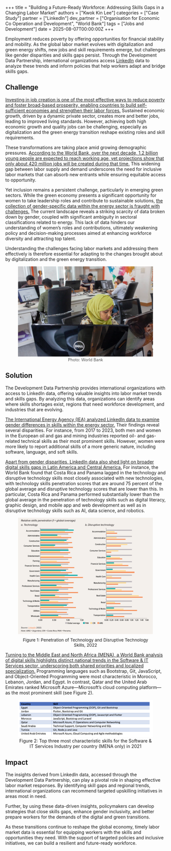 +++
title = "Building a Future-Ready Workforce: Addressing Skills Gaps in a Changing Labor Market"
authors = ["Kwok Kin Lee"]
categories = ["Case Study"]
partner = ["LinkedIn"]
dev_partner = ["Organisation for Economic Co Operation and Development", "World Bank"]
tags = ["Jobs and Development"]
date = 2025-08-07T00:00:00Z
+++

Employment reduces poverty by offering opportunities for financial stability and mobility. As the global labor market evolves with digitalization and green energy shifts, new jobs and skill requirements emerge, but challenges like gender disparities and skills gaps persist. Through the Development Data Partnership, international organizations access [LinkedIn](https://economicgraph.linkedin.com/)  data to analyze these trends and inform policies that help workers adapt and bridge skills gaps.

## Challenge

[Investing in job creation is one of the most effective ways to reduce poverty and foster broad-based prosperity, enabling countries to build self-sufficient economies and strengthen their labor forces.](https://www.worldbank.org/en/news/immersive-story/2025/04/17/jobs-the-surest-way-to-fight-poverty) Sustained economic growth, driven by a dynamic private sector, creates more and better jobs, leading to improved living standards. However, achieving both high economic growth and quality jobs can be challenging, especially as digitalization and the green energy transition reshape existing roles and skill requirements.

These transformations are taking place amid growing demographic pressures. [According to the World Bank, over the next decade, 1.2 billion young people are expected to reach working age, yet projections show that only about 420 million jobs will be created during that time.](https://www.worldbank.org/en/news/immersive-story/2025/04/17/jobs-the-surest-way-to-fight-poverty) This widening gap between labor supply and demand underscores the need for inclusive labor markets that can absorb new entrants while ensuring equitable access to opportunity.

Yet inclusion remains a persistent challenge, particularly in emerging green sectors. While the green economy presents a significant opportunity for women to take leadership roles and contribute to sustainable solutions, [the collection of gender-specific data within the energy sector is fraught with challenges.](https://www.iea.org/data-and-statistics/data-tools/gender-and-energy-data-explorer?Topic=Skills&Indicator=Most+prominent+skills+by+region+and+category#metadata) The current landscape reveals a striking scarcity of data broken down by gender, coupled with significant ambiguity in sectoral classifications related to energy. This lack of data hinders our understanding of women’s roles and contributions, ultimately weakening policy and decision-making processes aimed at enhancing workforce diversity and attracting top talent.

Understanding the challenges facing labor markets and addressing them effectively is therefore essential for adapting to the changes brought about by digitalization and the green energy transition.

<figure style="text-align: center;">
  <img src="building-a-future-ready-workforce-addressing-skills-gaps-in-a-changing-labor-market_thumnail.png" alt="Building a future-ready workforce" style="max-width: 100%;">
  <figcaption style="font-size: 0.9em; color: #555;">Photo: World Bank</figcaption>
</figure>

## Solution

The Development Data Partnership provides international organizations with access to LinkedIn data, offering valuable insights into labor market trends and skills gaps. By analyzing this data, organizations can identify areas where skills shortages exist, regions that need workforce development, and industries that are evolving.

[The International Energy Agency (IEA) analyzed LinkedIn data to examine gender differences in skills within the energy sector.](https://datapartnership.org/updates/examining-gender-disparities-in-skills-within-the-energy-sector-insights-from-linkedin-data/) Their findings reveal several disparities. For instance, from 2017 to 2023, both men and women in the European oil and gas and mining industries reported oil- and gas-related technical skills as their most prominent skills. However, women were more likely to report additional skills of a more generic nature, including software, language, and soft skills.

[Apart from gender disparities, LinkedIn data also shed light on broader digital skills gaps in Latin America and Central America.](https://datapartnership.org/updates/prevalence-of-technology-skills-in-cadr/) For instance, the World Bank found that Costa Rica and Panama lagged in the technology and disruptive technology skills most closely associated with new technologies, with technology skills penetration scores that are around 75 percent of the global average and disruptive technology scores that are lower than this. In particular, Costa Rica and Panama performed substantially lower than the global average in the penetration of technology skills such as digital literacy, graphic design, and mobile app and web development as well as in disruptive technology skills such as AI, data science, and robotics.

<figure style="text-align: center;">
  <img src="building-a-future-ready-workforce-addressing-skills-gaps-in-a-changing-labor-market_figure1.png" alt="Figure 1" style="max-width: 100%;">
  <figcaption style="font-size: 0.95em; margin-top: 0.5em;">
    Figure 1: Penetration of Technology and Disruptive Technology Skills, 2022
  </figcaption>
</figure>

[Turning to the Middle East and North Africa (MENA), a World Bank analysis of digital skills highlights distinct national trends in the Software & IT Services sector, underscoring both shared priorities and localized specialization.](https://datapartnership.org/updates/digital-skills-gap-mena/) Programming languages such as Bootstrap, Git, JavaScript, and Object-Oriented Programming were most characteristic in Morocco, Lebanon, Jordan, and Egypt. In contrast, Qatar and the United Arab Emirates ranked Microsoft Azure—Microsoft’s cloud computing platform—as the most prominent skill (see Figure 2).

<figure align="centre">
    <img src="building-a-future-ready-workforce-addressing-skills-gaps-in-a-changing-labor-market_figure2.png"
    <figcaption>
        <center>
Figure 2: Top three most characteristic skills for the Software & IT Services Industry per country (MENA only) in 2021
  </center>
    </figcaption>
</figure>

## Impact

The insights derived from LinkedIn data, accessed through the Development Data Partnership, can play a pivotal role in shaping effective labor market responses. By identifying skill gaps and regional trends, international organizations can recommend targeted upskilling initiatives in areas most in need.

Further, by using these data-driven insights, policymakers can develop strategies that close skills gaps, enhance gender inclusivity, and better prepare workers for the demands of the digital and green transitions.

As these transitions continue to reshape the global economy, timely labor market data is essential for equipping workers with the skills and opportunities they need. With the support of targeted policies and inclusive initiatives, we can build a resilient and future-ready workforce.







